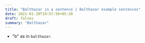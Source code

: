 ```yaml
---
title: "Balthazar in a sentence | Balthazar example sentences"
date: 2021-01-20T19:57:50+05:30
draft: falses
summary: "Balthazar"
---
```

- "b" as in `balthazar`.
                 
